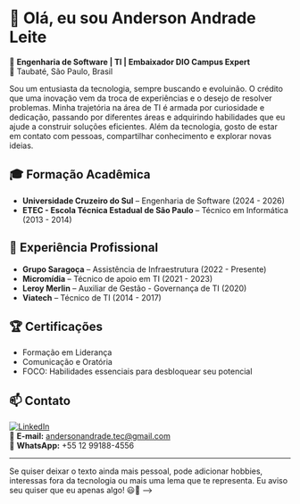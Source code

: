 # 👋 Olá, eu sou Anderson Andrade Leite 

🚀 **Engenharia de Software | TI | Embaixador DIO Campus Expert**  
📍 Taubaté, São Paulo, Brasil 

Sou um entusiasta da tecnologia, sempre buscando e evoluinão. O crédito que uma inovação vem da troca de experiências e o desejo de resolver problemas. Minha trajetória na área de TI é armada por curiosidade e dedicação, passando por diferentes áreas e adquirindo habilidades que eu ajude a construir soluções eficientes. Além da tecnologia, gosto de estar em contato com pessoas, compartilhar conhecimento e explorar novas ideias. 

## 🎓 **Formação Acadêmica**  
- **Universidade Cruzeiro do Sul** – Engenharia de Software (2024 - 2026) 
- **ETEC - Escola Técnica Estadual de São Paulo** – Técnico em Informática (2013 - 2014) 

## 💼 **Experiência Profissional**  
- **Grupo Saragoça** – Assistência de Infraestrutura (2022 - Presente) 
- **Micromídia** – Técnico de apoio em TI (2021 - 2023) 
- **Leroy Merlin** – Auxiliar de Gestão - Governança de TI (2020) 
- **Viatech** – Técnico de TI (2014 - 2017) 

## 🏆 **Certificações**  
- Formação em Liderança 
- Comunicação e Oratória 
- FOCO: Habilidades essenciais para desbloquear seu potencial 

## 📫 **Contato**  
[![LinkedIn](https://img.shields.io/badge/LinkedIn-0077B5?style=for-the-badge&logo=linkedin&logoColor=white)](https://www.linkedin.com/in/anderson-andrade-leite-787a6516b/)  
📧 **E-mail:** andersonandrade.tec@gmail.com  
📱 **WhatsApp:** +55 12 99188-4556 

---

Se quiser deixar o texto ainda mais pessoal, pode adicionar hobbies, interessas fora da tecnologia ou mais uma lema que te representa. Eu aviso seu quiser que eu apenas algo! 😃🚀 -->
